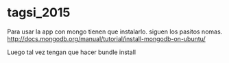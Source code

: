 # tagsi_2015

Para usar la app con mongo tienen que instalarlo.
siguen los pasitos nomas.
http://docs.mongodb.org/manual/tutorial/install-mongodb-on-ubuntu/

Luego tal vez tengan que hacer bundle install

